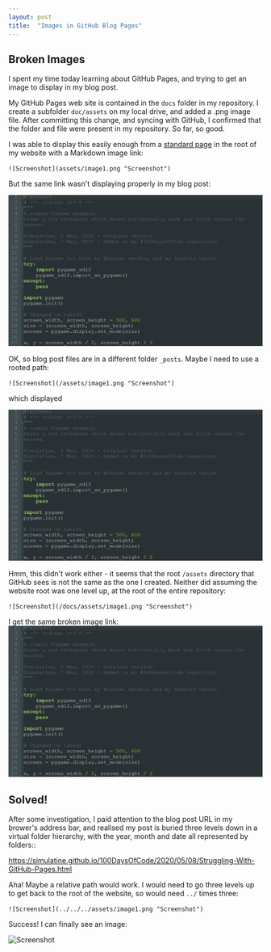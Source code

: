 ```yaml
---
layout: post
title:  "Images in GitHub Blog Pages"
---
```


## Broken Images ##
I spent my time today learning about GitHub Pages, and trying to get an image to display in my blog post.

My GitHub Pages web site is contained in the `docs` folder in my repository. I create a subfolder `doc/assets` on my local drive, and added a .png image file. After committing this change, and syncing with GitHub, I confirmed that the folder and file were present in my repository. So far, so good.

I was able to display this easily enough from a [standard page](https://simulatine.github.io/100DaysOfCode/showimage.html "Show Image") in the root of my website with a Markdown image link:

```
![Screenshot](assets/image1.png "Screenshot")
```

But the same link wasn't displaying properly in my blog post:

![Python code screenshot](assets/image1.png "Python code screenshot")

OK, so blog post files are in a different folder `_posts`.  Maybe I need to use a rooted path:

```
![Screenshot](/assets/image1.png "Screenshot")
```

which displayed

![Screenshot](/assets/image1.png "Screenshot")

Hmm, this didn't work either - it seems that the root `/assets` directory that GitHub sees is not the same as the one I created. Neither did assuming the website root was one level up, at the root of the entire repository:

```
![Screenshot](/docs/assets/image1.png "Screenshot")
```

I get the same broken image link:
![Screenshot](/docs/assets/image1.png "Screenshot")

## Solved! ##
After some investigation, I paid attention to the blog post URL in my brower's address bar, and realised my post is buried three levels down in a virtual folder hierarchy, with the year, month and date all represented by folders::

https://simulatine.github.io/100DaysOfCode/2020/05/08/Struggling-With-GitHub-Pages.html

Aha! Maybe a relative path would work. I would need to go three levels up to get back to the root of the website, so would need `../` times three:

```
![Screenshot](../../../assets/image1.png "Screenshot")
```

Success! I can finally see an image:

![Screenshot](../../../assets/image1.png "Screenshot")



